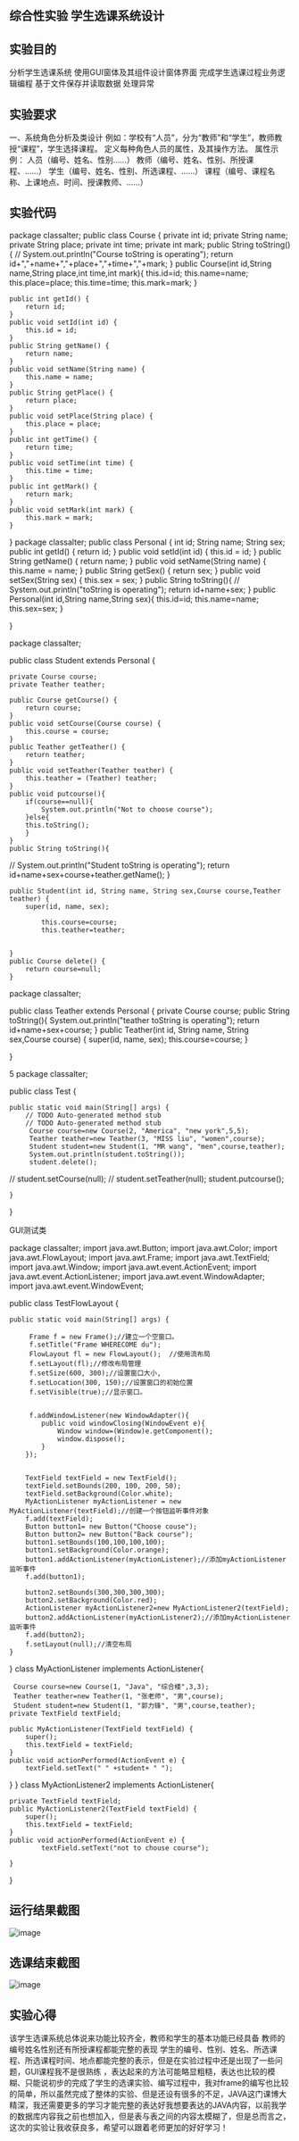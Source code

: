 ## 综合性实验  学生选课系统设计

## 实验目的
分析学生选课系统
使用GUI窗体及其组件设计窗体界面
完成学生选课过程业务逻辑编程
基于文件保存并读取数据
处理异常
## 实验要求
一、系统角色分析及类设计
例如：学校有“人员”，分为“教师”和“学生”，教师教授“课程”，学生选择课程。
定义每种角色人员的属性，及其操作方法。
属性示例：	人员（编号、姓名、性别……）
教师（编号、姓名、性别、所授课程、……）
			学生（编号、姓名、性别、所选课程、……）
			课程（编号、课程名称、上课地点、时间、授课教师、……）
## 实验代码
package classalter;
public class Course {
	private int id;
	private String name;
	private String place;
	private int time;
	private int mark;
	public String toString(){
//		System.out.println("Course toString is operating");
		return id+","+name+","+place+","+time+","+mark;
	}
	public Course(int id,String name,String place,int time,int mark){
		this.id=id;
		this.name=name;
		this.place=place;
		this.time=time;
		this.mark=mark;
	}
	
	
	public int getId() {
		return id;
	}
	public void setId(int id) {
		this.id = id;
	}
	public String getName() {
		return name;
	}
	public void setName(String name) {
		this.name = name;
	}
	public String getPlace() {
		return place;
	}
	public void setPlace(String place) {
		this.place = place;
	}
	public int getTime() {
		return time;
	}
	public void setTime(int time) {
		this.time = time;
	}
	public int getMark() {
		return mark;
	}
	public void setMark(int mark) {
		this.mark = mark;
	}
}
package classalter;
public class Personal {
	int id;
	String name;
	String sex;
	public int getId() {
		return id;
	}
	public void setId(int id) {
		this.id = id;
	}
	public String getName() {
		return name;
	}
	public void setName(String name) {
		this.name = name;
	}
	public String getSex() {
		return sex;
	}
	public void setSex(String sex) {
		this.sex = sex;
	}
	public String toString(){
//		System.out.println("toString is operating");
		return id+name+sex;
	}
	public Personal(int id,String name,String sex){
		this.id=id;
		this.name=name;
		this.sex=sex;
	}

}


package classalter;

public class Student extends Personal {


	private Course course;
	private Teather teather;
	
	public Course getCourse() {
		return course;
	}
	public void setCourse(Course course) {
		this.course = course;
	}
	public Teather getTeather() {
		return teather;
	}
	public void setTeather(Teather teather) {
		this.teather = (Teather) teather;
	}
	public void putcourse(){
		if(course==null){
			System.out.println("Not to choose course");
		}else{
		this.toString();
		}
	}
	public String toString(){
	
//		System.out.println("Student toString is operating");
		return id+name+sex+course+teather.getName();
	}
		
	
	public Student(int id, String name, String sex,Course course,Teather teather) {
		super(id, name, sex);
		
			this.course=course;
			this.teather=teather;
		
	
	}
	public Course delete() {
		return course=null;
	}


package classalter;

public class Teather extends Personal {
	private Course course;
	public String toString(){
		System.out.println("teather toString is operating");
		return id+name+sex+course;
	}
	public Teather(int id, String name, String sex,Course course) {
		super(id, name, sex);
		this.course=course;
	}

}


5
package classalter;

public class Test {

	public static void main(String[] args) {
		// TODO Auto-generated method stub
		// TODO Auto-generated method stub
		 Course course=new Course(2, "America", "new york",5,5);
		 Teather teather=new Teather(3, "MISS liu", "women",course);
		 Student student=new Student(1, "MR wang", "men",course,teather);
		 System.out.println(student.toString());
		 student.delete();
//		 student.setCourse(null);
//		 student.setTeather(null);
		 student.putcourse();
		 
	}
	

}

GUI测试类


package classalter;
import java.awt.Button;
import java.awt.Color;
import java.awt.FlowLayout;
import java.awt.Frame;
import java.awt.TextField;
import java.awt.Window;
import java.awt.event.ActionEvent;
import java.awt.event.ActionListener;
import java.awt.event.WindowAdapter;
import java.awt.event.WindowEvent;


public class TestFlowLayout {

    public static void main(String[] args) {

    	 Frame f = new Frame();//建立一个空窗口。
    	 f.setTitle("Frame WHERECOME du");
    	 FlowLayout fl = new FlowLayout();  //使用流布局
         f.setLayout(fl);//修改布局管理
         f.setSize(600, 300);//设置窗口大小,
         f.setLocation(300, 150);//设置窗口的初始位置
         f.setVisible(true);//显示窗口。
    	 

         f.addWindowListener(new WindowAdapter(){
 			public void windowClosing(WindowEvent e){
 				Window window=(Window)e.getComponent();
 				window.dispose();
 			}
 		});


 		TextField textField = new TextField();
 		textField.setBounds(200, 100, 200, 50);
 		textField.setBackground(Color.white);
 		MyActionListener myActionListener = new MyActionListener(textField);//创建一个按钮监听事件对象
 		f.add(textField);
 		Button button1= new Button("Choose couse");
 		Button button2= new Button("Back course");
 		button1.setBounds(100,100,100,100);
 		button1.setBackground(Color.orange);
 		button1.addActionListener(myActionListener);//添加myActionListener监听事件
 		f.add(button1);

 		button2.setBounds(300,300,300,300);
 		button2.setBackground(Color.red);
 		ActionListener myActionListener2=new MyActionListener2(textField);
		button2.addActionListener(myActionListener2);//添加myActionListener监听事件
 		f.add(button2);
        f.setLayout(null);//清空布局
    }
    	
}
class MyActionListener implements ActionListener{
	
	 Course course=new Course(1, "Java", "综合楼",3,3);
	 Teather teather=new Teather(1, "张老师", "男",course);
	 Student student=new Student(1, "郭力锋", "男",course,teather);
	private TextField textField;
 
	public MyActionListener(TextField textField) {
		super();
		this.textField = textField;
	}
	public void actionPerformed(ActionEvent e) {
		textField.setText(" " +student+ " ");
}
}
class MyActionListener2 implements ActionListener{
	
	private TextField textField;
	public MyActionListener2(TextField textField) {
		super();
		this.textField = textField;
	}
	public void actionPerformed(ActionEvent e) {
			textField.setText("not to chouse course");
	
	}
	
}
## 运行结果截图
![image](https://github.com/agiaoguolifeng/Student-Class/blob/master/3.png)
## 选课结束截图
![image](https://github.com/agiaoguolifeng/Student-Class/blob/master/1.png)
## 实验心得
该学生选课系统总体说来功能比较齐全，教师和学生的基本功能已经具备 教师的编号姓名性别还有所授课程都能完整的表现 学生的编号、性别、姓名、所选课程、所选课程时间、地点都能完整的表示，但是在实验过程中还是出现了一些问题，GUI课程我不是很熟练 ，表达起来的方法可能略显粗糙，表达也比较的模糊、只能说初步的完成了学生的选课实验、编写过程中，我对frame的编写也比较的简单，所以虽然完成了整体的实验、但是还设有很多的不足，JAVA这门课博大精深，我还需要更多的学习才能完整的表达好我想要表达的JAVA内容，以前我学的数据库内容我之前也想加入，但是表与表之间的内容太模糊了，但是总而言之，这次的实验让我收获良多，希望可以跟着老师更加的好好学习！
